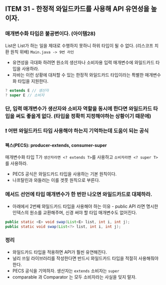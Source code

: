 ## ITEM 31 - 한정적 와일드카드를 사용해 API 유연성을 높이자.

### 매개변수화 타입은 불공변이다. (아이템28)
List<String>은 List<Object>가 하는 일을 제대로 수행하지 못하니 하위 타입이 될 수 없다. (리스코프 치환 원칙 위배)
`Main.java -> 9번 라인`

- 유연성을 극대화 하려면 원소의 생산자나 소비자용 입력 매개변수에 와일드카드 타입을 사용하라.
- 자바는 이런 상황에 대처할 수 있는 한정적 와일드카드 타입이라는 특별한 매개변수화 타입을 지원한다.
```java
? extends E // 생산자
? super E // 소비자
```

### 단, 입력 매개변수가 생산자와 소비자 역할을 동시에 한다면 와일드카드 타입을 써도 좋을게 없다. (타입을 정확히 지정해야하는 상황이기 때문에)

###  ❗️ 어떤 와일드카드 타입 사용해야 하는지 기억하는데 도움이 되는 공식
#### 펙스(PECS): producer-extends, consumer-super
매개변수화 타입 T가 `생산자라면 <? extends T>`를 사용하고 `소비자라면 <? super T>`를 사용하라.
- PECS 공식은 와일드카드 타입을 사용하는 기본 원칙이다. 
- 나프탈린과 와들러는 이를 겟풋 원칙으로 부른다.

### 메서드 선언에 타입 매개변수가 한 번만 나오면 와일드카드로 대체하라.
- 아래에서 2번째 와일드카드 타입을 사용해야 하는 이유 - public API 라면 명시한 인덱스의 원소를 교환해주며, 신경 써야 할 타입 매개변수도 없어진다.

```java
public static <E> void swap(List<E> list, int i, int j);
public static void swap(List<?> list, int i, int j);
```

### 정리
- 와일드카드 타입을 적용하면 API가 훨씬 유연해진다.
- 널리 쓰일 라이브러리를 작성한다면 반드시 와일드카드 타입을 적절히 사용해줘야 한다.
- PECS 공식을 기억하자. 생산자는 `extends`  소비자는 `super`
- comparable 과 Comparator 는 모두 소비자라는 사실을 잊지 말자.
